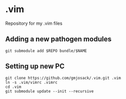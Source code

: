 # .vim
Repository for my .vim files

## Adding a new pathogen modules
```shell
git submodule add $REPO bundle/$NAME
```

## Setting up new PC

```shell
git clone https://github.com/gmjosack/.vim.git .vim
ln -s .vim/vimrc .vimrc
cd .vim
git submodule update --init --recursive
```
